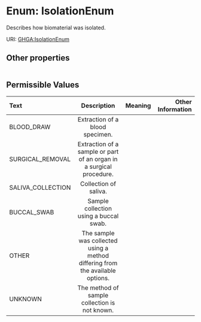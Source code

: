 
# Enum: IsolationEnum


Describes how biomaterial was isolated.

URI: [GHGA:IsolationEnum](https://w3id.org/GHGA/IsolationEnum)


## Other properties

|  |  |  |
| --- | --- | --- |

## Permissible Values

| Text | Description | Meaning | Other Information |
| :--- | :---: | :---: | ---: |
| BLOOD_DRAW | Extraction of a blood specimen. |  |  |
| SURGICAL_REMOVAL | Extraction of a sample or part of an organ in a surgical procedure. |  |  |
| SALIVA_COLLECTION | Collection of saliva. |  |  |
| BUCCAL_SWAB | Sample collection using a buccal swab. |  |  |
| OTHER | The sample was collected using a method differing from the available options. |  |  |
| UNKNOWN | The method of sample collection is not known. |  |  |

